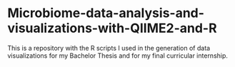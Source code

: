 # Microbiome-data-analysis-and-visualizations-with-QIIME2-and-R
This is a repository with the R scripts I used in the generation of data visualizations for my Bachelor Thesis and for my final curricular internship.
